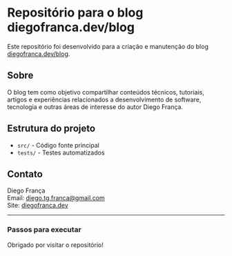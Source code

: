 # Repositório para o blog diegofranca.dev/blog

Este repositório foi desenvolvido para a criação e manutenção do blog [diegofranca.dev/blog](https://diegofranca.dev/blog).

## Sobre

O blog tem como objetivo compartilhar conteúdos técnicos, tutoriais, artigos e experiências relacionados a desenvolvimento de software, tecnologia e outras áreas de interesse do autor Diego França.

## Estrutura do projeto

- `src/` - Código fonte principal
- `tests/` - Testes automatizados

## Contato

Diego França  
Email: diego.tg.franca@gmail.com  
Site: [diegofranca.dev](https://diegofranca.dev)

---
### Passos para executar




Obrigado por visitar o repositório!
